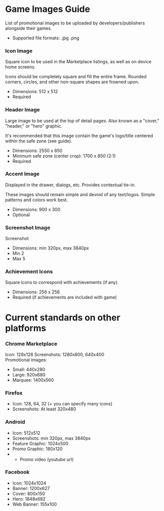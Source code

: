 # Game Images Guide

List of promotional images to be uploaded by developers/publishers alongside their games.

- Supported file formats: .jpg .png

### Icon Image

Square icon to be used in the Marketplace listings, as well as on device home screens.

Icons should be completely square and fill the entire frame. Rounded corners, circles, and other non-square shapes are frowned upon.

- Dimensions: 512 x 512
- Required

### Header Image

Large image to be used at the top of detail pages. Also known as a "cover," "header," or "hero" graphic.

It's recommended that this image contain the game's logo/title centered within the safe zone (see guide).

- Dimensions: 2550 x 850
- Minimum safe zone (center crop): 1700 x 850 (2:1)
- Required

### Accent Image

Displayed in the drawer, dialogs, etc. Provides contextual tie-in.

These images should remain simple and devoid of any text/logos. Simple patterns and colors work best.

- Dimensions: 900 x 300
- Optional

### Screenshot Image

Screenshot

- Dimensions: min 320px, max 3840px
- Min 2
- Max 5


### Achievement Icons

Square icons to correspond with achievements (if any).

- Dimensions: 256 x 256
- Required (if achievements are included with game)

# Current standards on other platforms

### Chrome Marketplace

Icon: 128x128
Screenshots: 1280x800, 640x400  
Promotional images:

  - Small: 440x280
  - Large: 920x680
  - Marquee: 1400x560

### Firefox

  - Icon: 128, 64, 32 (+ you can specify many icons)  
  - Screenshots: At least 320x480

### Android

  - Icon: 512x512
  - Screenshots: min 320px, max 3840px
  - Feature Graphic: 1024x500
  - Promo Graphic: 180x120
  - + Promo video (youtube url)

### Facebook

  - Icon: 1024x1024
  - Banner: 1200x627
  - Cover: 800x150
  - Hero: 1848x682
  - Web Banner: 155x100
